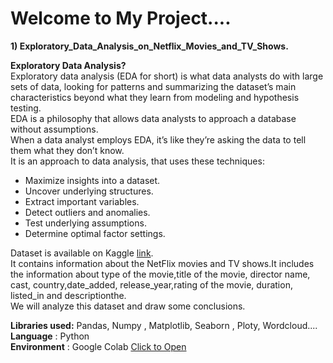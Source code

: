 # **Welcome to My Project....**
**1)  Exploratory_Data_Analysis_on_Netflix_Movies_and_TV_Shows.**

****Exploratory Data Analysis?****  
Exploratory data analysis (EDA for short) is what data analysts do with large sets of data, looking for patterns and summarizing the dataset’s main characteristics beyond what they learn from modeling and hypothesis testing.  
EDA is a philosophy that allows data analysts to approach a database without assumptions.  
When a data analyst employs EDA, it’s like they’re asking the data to tell them what they don’t know.  
It is an approach to data analysis, that uses these techniques:
   - Maximize insights into a dataset.  
   - Uncover underlying structures.  
   - Extract important variables.  
   - Detect outliers and anomalies.  
   - Test underlying assumptions.  
   - Determine optimal factor settings.  


Dataset is available on Kaggle [link](https://www.kaggle.com/shivamb/netflix-shows).  
It contains information about the NetFlix movies and TV shows.It includes the information about type of the movie,title	of the movie, director name,	cast,	country,date_added,	release_year,rating of the movie, duration,	listed_in and descriptionthe.  
We will analyze this dataset and draw some conclusions.

****Libraries used:**** Pandas, Numpy , Matplotlib, Seaborn , Ploty, Wordcloud....  
****Language**** : Python  
****Environment**** : Google Colab [Click to Open](https://github.com/PankajBarai/Projects/tree/main/EDA%20On%20Netflix%20%26%20TV%20shows)
   
